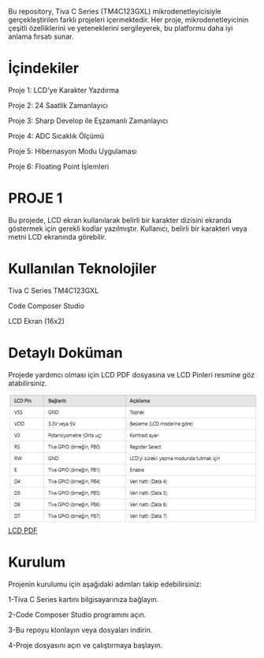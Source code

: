 Bu repository, Tiva C Series (TM4C123GXL) mikrodenetleyicisiyle gerçekleştirilen farklı projeleri içermektedir. Her proje, mikrodenetleyicinin çeşitli özelliklerini ve yeteneklerini sergileyerek, bu platformu daha iyi anlama fırsatı sunar. 

# İçindekiler
Proje 1: LCD'ye Karakter Yazdırma 
 
Proje 2: 24 Saatlik Zamanlayıcı

Proje 3: Sharp Develop ile Eşzamanlı Zamanlayıcı

Proje 4: ADC Sıcaklık Ölçümü

Proje 5: Hibernasyon Modu Uygulaması

Proje 6: Floating Point İşlemleri

# PROJE 1
Bu projede, LCD ekran kullanılarak belirli bir karakter dizisini ekranda göstermek için gerekli kodlar yazılmıştır. Kullanıcı, belirli bir karakteri veya metni LCD ekranında görebilir.

# Kullanılan Teknolojiler
Tiva C Series TM4C123GXL

Code Composer Studio

LCD Ekran (16x2)

# Detaylı Doküman
Projede yardımcı olması için LCD PDF dosyasına ve LCD Pinleri resmine göz atabilirsiniz.

![LCD Pinleri](https://github.com/Osman-looking-for-a-job/tivacseries/blob/main/proje1/lcd%20pins.jpeg)
[LCD PDF]()

# Kurulum
Projenin kurulumu için aşağıdaki adımları takip edebilirsiniz:

1-Tiva C Series kartını bilgisayarınıza bağlayın.

2-Code Composer Studio programını açın.

3-Bu repoyu klonlayın veya dosyaları indirin.

4-Proje dosyasını açın ve çalıştırmaya başlayın.


